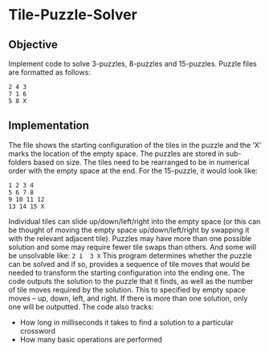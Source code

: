 # Tile-Puzzle-Solver
## Objective
Implement code to solve 3-puzzles, 8-puzzles and 15-puzzles. Puzzle files are formatted as follows:
```
2 4 3
7 1 6
5 8 X
```
## Implementation
The file shows the starting configuration of the tiles in the puzzle and the ‘X’ marks the location of the empty space. The puzzles are stored in sub-folders based on size. The tiles need to be rearranged to be in numerical order with the empty space at the end. For the 15-puzzle, it would look like:
 ```
 1 2 3 4
 5 6 7 8
 9 10 11 12
 13 14 15 X
```
Individual tiles can slide up/down/left/right into the empty space (or this can be thought of moving the empty space up/down/left/right by swapping it with the relevant adjacent tile). Puzzles may have more than one possible solution and some may require fewer tile swaps than others. And some will be unsolvable like:
``
2 1 
3 X
``
This program determines whether the puzzle can be solved and if so, provides a sequence of tile moves that would be needed to transform the starting configuration into the ending one. The code outputs the solution to the puzzle that it finds, as well as the number of tile moves required by the solution. This to specified by empty space moves – up, down, left, and right. If there is more than one solution, only one will be outputted. The code also tracks:

- How long in milliseconds it takes to find a solution to a particular crossword
- How many basic operations are performed
